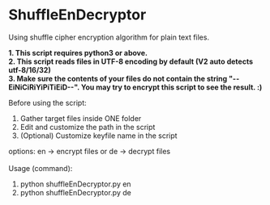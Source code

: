 # ShuffleEnDecryptor
Using shuffle cipher encryption algorithm for plain text files.

**1.  This script requires python3 or above.**<br/>
**2.  This script reads files in UTF-8 encoding by default (V2 auto detects utf-8/16/32)**<br/>
**3.  Make sure the contents of your files do not contain the string "--EiNiCiRiYiPiTiEiD--". You may try to encrypt this script to see the result. :)**<br/>

Before using the script:
1. Gather target files inside ONE folder
2. Edit and customize the path in the script
3. (Optional) Customize keyfile name in the script

options: en -> encrypt files or de -> decrypt files<br/><br/>
Usage (command):
1. python shuffleEnDecryptor.py en
2. python shuffleEnDecryptor.py de

